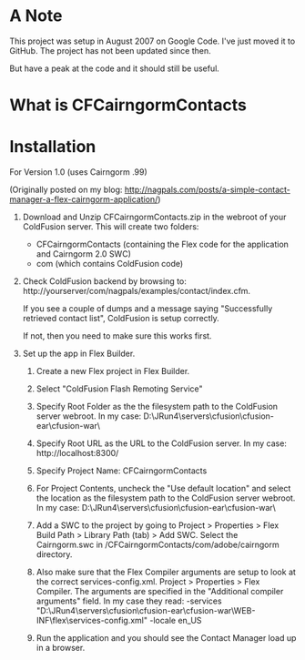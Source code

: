 A Note
======

This project was setup in August 2007 on Google Code. I've just moved it to GitHub. The project has not been updated since then.

But have a peak at the code and it should still be useful.

What is CFCairngormContacts
===========================


Installation
============
For Version 1.0 (uses Cairngorm .99)

(Originally posted on my blog: http://nagpals.com/posts/a-simple-contact-manager-a-flex-cairngorm-application/)

1. Download and Unzip CFCairngormContacts.zip in the webroot of your ColdFusion server. This will create two folders:

    * CFCairngormContacts (containing the Flex code for the application and Cairngorm 2.0 SWC)
    * com (which contains ColdFusion code) 

2. Check ColdFusion backend by browsing to: http://yourserver/com/nagpals/examples/contact/index.cfm.

    If you see a couple of dumps and a message saying "Successfully retrieved contact list", ColdFusion is setup correctly. 

    If not, then you need to make sure this works first. 

3. Set up the app in Flex Builder.

   1. Create a new Flex project in Flex Builder. 

    2. Select "ColdFusion Flash Remoting Service" 

    3. Specify Root Folder as the the filesystem path to the ColdFusion server webroot. In my case: D:\JRun4\servers\cfusion\cfusion-ear\cfusion-war\ 

    4. Specify Root URL as the URL to the ColdFusion server. In my case: http://localhost:8300/ 

    5. Specify Project Name: CFCairngormContacts 

    6. For Project Contents, uncheck the "Use default location" and select the location as the filesystem path to the ColdFusion server webroot. In my case: D:\JRun4\servers\cfusion\cfusion-ear\cfusion-war\ 

    7. Add a SWC to the project by going to Project > Properties > Flex Build Path > Library Path (tab) > Add SWC. Select the Cairngorm.swc in /CFCairngormContacts/com/adobe/cairngorm directory. 

    8. Also make sure that the Flex Compiler arguments are setup to look at the correct services-config.xml. Project > Properties > Flex Compiler. The arguments are specified in the "Additional compiler arguments" field. In my case they read: -services "D:\JRun4\servers\cfusion\cfusion-ear\cfusion-war\WEB-INF\flex\services-config.xml" -locale en_US 

    9. Run the application and you should see the Contact Manager load up in a browser. 